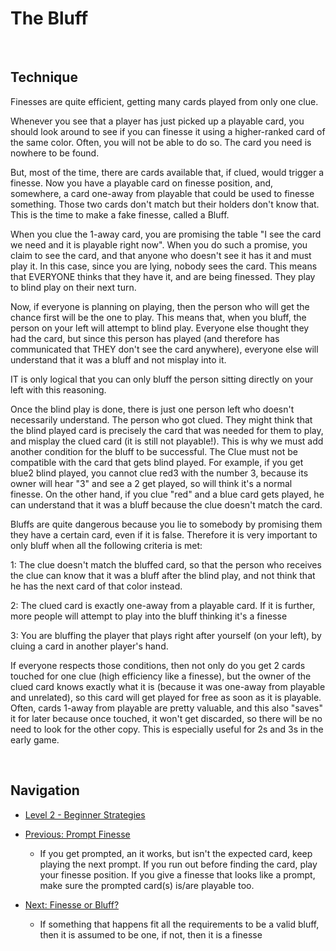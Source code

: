# The Bluff

<br />

## Technique

Finesses are quite efficient, getting many cards played from only one clue.

Whenever you see that a player has just picked up a playable card, you should look around to see if you can finesse it using a higher-ranked card of the same color.
Often, you will not be able to do so. The card you need is nowhere to be found.

But, most of the time, there are cards available that, if clued, would trigger a finesse. Now you have a playable card on finesse position, and, somewhere, a card one-away from playable that could be used to finesse something. Those two cards don't match but their holders don't know that. This is the time to make a fake finesse, called a Bluff.

When you clue the 1-away card, you are promising the table "I see the card we need and it is playable right now". When you do such a promise, you claim to see the card, and that anyone who doesn't see it has it and must play it. In this case, since you are lying, nobody sees the card. This means that EVERYONE thinks that they have it, and are being finessed. They play to blind play on their next turn.

Now, if everyone is planning on playing, then the person who will get the chance first will be the one to play. This means that, when you bluff, the person on your left will attempt to blind play. Everyone else thought they had the card, but since this person has played (and therefore has communicated that THEY don't see the card anywhere), everyone else will understand that it was a bluff and not misplay into it.

IT is only logical that you can only bluff the person sitting directly on your left with this reasoning.

Once the blind play is done, there is just one person left who doesn't necessarily understand. The person who got clued. They might think that the blind played card is precisely the card that was needed for them to play, and misplay the clued card (it is still not playable!). This is why we must add another condition for the bluff to be successful. The Clue must not be compatible with the card that gets blind played. For example, if you get blue2 blind played, you cannot clue red3 with the number 3, because its owner will hear "3" and see a 2 get played, so will think it's a normal finesse. On the other hand, if you clue "red" and a blue card gets played, he can understand that it was a bluff because the clue doesn't match the card.

Bluffs are quite dangerous because you lie to somebody by promising them they have a certain card, even if it is false. Therefore it is very important to only bluff when all the following criteria is met:

1: The clue doesn't match the bluffed card, so that the person who receives the clue can know that it was a bluff after the blind play, and not think that he has the next card of that color instead.

2: The clued card is exactly one-away from a playable card. If it is further, more people will attempt to play into the bluff thinking it's a finesse

3: You are bluffing the player that plays right after yourself (on your left), by cluing a card in another player's hand.

If everyone respects those conditions, then not only do you get 2 cards touched for one clue (high efficiency like a finesse), but the owner of the clued card knows exactly what it is (because it was one-away from playable and unrelated), so this card will get played for free as soon as it is playable. Often, cards 1-away from playable are pretty valuable, and this also "saves" it for later because once touched, it won't get discarded, so there will be no need to look for the other copy. This is especially useful for 2s and 3s in the early game.

<br />

## Navigation

* [Level 2 - Beginner Strategies](https://github.com/agilbert1412/HanabiStrategy/blob/master/Strategy/Level%202%20-%20Beginner/Level%202%20-%20Beginner.md)

* [Previous: Prompt Finesse](https://github.com/agilbert1412/HanabiStrategy/blob/master/Strategy/Level%202%20-%20Beginner/14%20-%20Prompt%20Finesse.md)
	* If you get prompted, an it works, but isn't the expected card, keep playing the next prompt. If you run out before finding the card, play your finesse position. If you give a finesse that looks like a prompt, make sure the prompted card(s) is/are playable too.

* [Next: Finesse or Bluff?](https://github.com/agilbert1412/HanabiStrategy/blob/master/Strategy/Level%202%20-%20Beginner/16%20-%20Finesse%20Or%20Bluff.md)
	* If something that happens fit all the requirements to be a valid bluff, then it is assumed to be one, if not, then it is a finesse